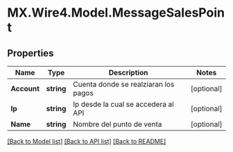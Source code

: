 # MX.Wire4.Model.MessageSalesPoint
## Properties

Name | Type | Description | Notes
------------ | ------------- | ------------- | -------------
**Account** | **string** | Cuenta donde se realziaran los pagos | [optional] 
**Ip** | **string** | Ip desde la cual se accedera al API | [optional] 
**Name** | **string** | Nombre del punto de venta | [optional] 

[[Back to Model list]](../README.md#documentation-for-models) [[Back to API list]](../README.md#documentation-for-api-endpoints) [[Back to README]](../README.md)

